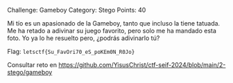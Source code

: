 Challenge: Gameboy
Category: Stego
Points: 40

Mi tío es un apasionado de la Gameboy, tanto que incluso la tiene tatuada. Me ha retado a adivinar su juego favorito, pero solo me ha mandado esta foto. Yo ya lo he resuelto pero, ¿podrás adivinarlo tú?

Flag: `letsctf{Su_FavOri70_eS_poKEm0N_R0Jo}`

Consultar reto en https://github.com/YisusChrist/ctf-seif-2024/blob/main/2-stego/gameboy
